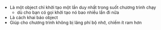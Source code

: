 - Là một object chỉ khởi tạo một lần duy nhất trong suốt chương trình chạy
  - dù cho bạn có gọi khởi tạo nó bao nhiều lần đi nữa
- Là cách khai báo object
- Giúp cho chương trình không bị lãng phí bộ nhớ, chiếm ít ram hơn
